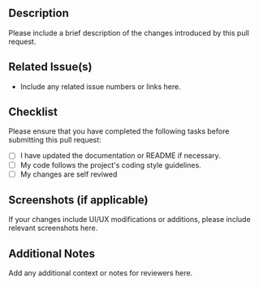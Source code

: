 ## Description

Please include a brief description of the changes introduced by this pull request.

## Related Issue(s)

- Include any related issue numbers or links here.

## Checklist

Please ensure that you have completed the following tasks before submitting this pull request:

- [ ] I have updated the documentation or README if necessary.
- [ ] My code follows the project's coding style guidelines.
- [ ] My changes are self reviwed

## Screenshots (if applicable)

If your changes include UI/UX modifications or additions, please include relevant screenshots here.

## Additional Notes

Add any additional context or notes for reviewers here.
